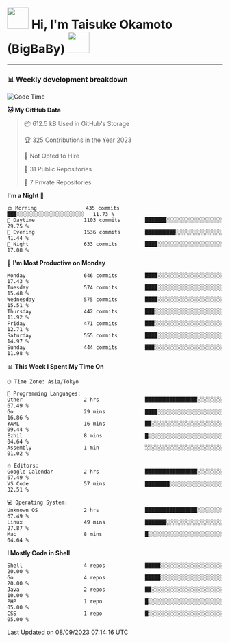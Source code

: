 <!-- Title -->
<h1>
    <img src="https://media.tenor.com/TlyRveJkgo4AAAAi/cloud-cloud-strife.gif" width="50"/> 
    Hi, I'm Taisuke Okamoto (BigBaBy) 
    <img src="https://media.tenor.com/TlyRveJkgo4AAAAi/cloud-cloud-strife.gif" width="50"/>
</h1>

---

<h3> 📊 Weekly development breakdown </h3>
<!-- waka-readme-stats -->

<!--START_SECTION:waka-->
![Code Time](http://img.shields.io/badge/Code%20Time-1%2C612%20hrs%209%20mins-blue)

**🐱 My GitHub Data** 

> 📦 612.5 kB Used in GitHub's Storage 
 > 
> 🏆 325 Contributions in the Year 2023
 > 
> 🚫 Not Opted to Hire
 > 
> 📜 31 Public Repositories 
 > 
> 🔑 7 Private Repositories 
 > 
**I'm a Night 🦉** 

```text
🌞 Morning                435 commits         ███░░░░░░░░░░░░░░░░░░░░░░   11.73 % 
🌆 Daytime                1103 commits        ███████░░░░░░░░░░░░░░░░░░   29.75 % 
🌃 Evening                1536 commits        ██████████░░░░░░░░░░░░░░░   41.44 % 
🌙 Night                  633 commits         ████░░░░░░░░░░░░░░░░░░░░░   17.08 % 
```
📅 **I'm Most Productive on Monday** 

```text
Monday                   646 commits         ████░░░░░░░░░░░░░░░░░░░░░   17.43 % 
Tuesday                  574 commits         ████░░░░░░░░░░░░░░░░░░░░░   15.48 % 
Wednesday                575 commits         ████░░░░░░░░░░░░░░░░░░░░░   15.51 % 
Thursday                 442 commits         ███░░░░░░░░░░░░░░░░░░░░░░   11.92 % 
Friday                   471 commits         ███░░░░░░░░░░░░░░░░░░░░░░   12.71 % 
Saturday                 555 commits         ████░░░░░░░░░░░░░░░░░░░░░   14.97 % 
Sunday                   444 commits         ███░░░░░░░░░░░░░░░░░░░░░░   11.98 % 
```


📊 **This Week I Spent My Time On** 

```text
🕑︎ Time Zone: Asia/Tokyo

💬 Programming Languages: 
Other                    2 hrs               █████████████████░░░░░░░░   67.49 % 
Go                       29 mins             ████░░░░░░░░░░░░░░░░░░░░░   16.86 % 
YAML                     16 mins             ██░░░░░░░░░░░░░░░░░░░░░░░   09.44 % 
Ezhil                    8 mins              █░░░░░░░░░░░░░░░░░░░░░░░░   04.64 % 
Assembly                 1 min               ░░░░░░░░░░░░░░░░░░░░░░░░░   01.02 % 

🔥 Editors: 
Google Calendar          2 hrs               █████████████████░░░░░░░░   67.49 % 
VS Code                  57 mins             ████████░░░░░░░░░░░░░░░░░   32.51 % 

💻 Operating System: 
Unknown OS               2 hrs               █████████████████░░░░░░░░   67.49 % 
Linux                    49 mins             ███████░░░░░░░░░░░░░░░░░░   27.87 % 
Mac                      8 mins              █░░░░░░░░░░░░░░░░░░░░░░░░   04.64 % 
```

**I Mostly Code in Shell** 

```text
Shell                    4 repos             █████░░░░░░░░░░░░░░░░░░░░   20.00 % 
Go                       4 repos             █████░░░░░░░░░░░░░░░░░░░░   20.00 % 
Java                     2 repos             ██░░░░░░░░░░░░░░░░░░░░░░░   10.00 % 
PHP                      1 repo              █░░░░░░░░░░░░░░░░░░░░░░░░   05.00 % 
CSS                      1 repo              █░░░░░░░░░░░░░░░░░░░░░░░░   05.00 % 
```




 Last Updated on 08/09/2023 07:14:16 UTC
<!--END_SECTION:waka-->
